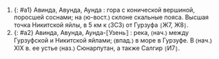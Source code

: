 ---
---

1. {: #a1} Авинда, Авунда, Аунда
: гора с конической вершиной, поросшей соснами; на ⦅ю-вост.⦆ склоне скальные пояса. Высшая точка Никитской яйлы, в 5 км к ⦅ЗСЗ⦆ от Гурзуфа ⦃Ж7, Ж8⦄.
2. {: #a2} Авинда, Авунда, Аунда-⟦Узень⟧
: река, ⦅нач.⦆ между Гурзуфской и Никитской яйлами; ⦅впад.⦆ в море в Гурзуфе. В ⦅нач.⦆ XIX в. ее устье ⦅наз.⦆ Сюнарпутан, а также Салгир ⦃И7⦄.
